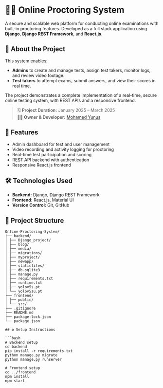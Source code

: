 # 🧑‍💻 Online Proctoring System

A secure and scalable web platform for conducting online examinations with built-in proctoring features. Developed as a full stack application using **Django**, **Django REST Framework**, and **React.js**.

## 📌 About the Project

This system enables:
- **Admins** to create and manage tests, assign test takers, monitor logs, and review video footage.
- **Test takers** to attempt exams, submit answers, and view their scores in real time.

The project demonstrates a complete implementation of a real-time, secure online testing system, with REST APIs and a responsive frontend.

> 🗓️ **Project Duration:** January 2025 – March 2025  
> 👨‍💻 **Owner & Developer:** [Mohamed Yunus](mailto:mohamed.yunus0502@gmail.com)

## 🚀 Features

- Admin dashboard for test and user management  
- Video recording and activity logging for proctoring  
- Real-time test participation and scoring  
- REST API backend with authentication  
- Responsive React.js frontend  

## 🛠️ Technologies Used

- **Backend:** Django, Django REST Framework  
- **Frontend:** React.js, Material UI
- **Version Control:** Git, GitHub  

## 📁 Project Structure

```
Online-Proctoring-System/
├── backend/
│ ├── Django_project/
│ ├── blog/
│ ├── media/
│ ├── migrations/
│ ├── myproject/
│ ├── newapp/
│ ├── staticfiles/
│ ├── db.sqlite3
│ ├── manage.py
│ ├── requirements.txt
│ ├── runtime.txt
│ ├── yolov5s.pt
│ └── yolov5su.pt
├── frontend/
│ ├── public/
│ └── src/
├── .gitignore
├── README.md
├── package-lock.json
└── package.json

## ⚙️ Setup Instructions

```bash
# Backend setup
cd backend
pip install -r requirements.txt
python manage.py migrate
python manage.py runserver

# Frontend setup
cd ../frontend
npm install
npm start
